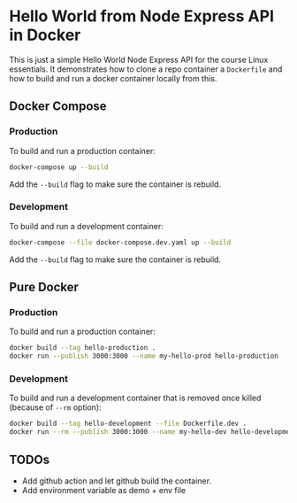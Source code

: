# Hello World from Node Express API in Docker

This is just a simple Hello World Node Express API for the course Linux essentials. It demonstrates how to clone a repo container a `Dockerfile` and how to build and run a docker container locally from this.

## Docker Compose

### Production

To build and run a production container:

```bash
docker-compose up --build
```

Add the `--build` flag to make sure the container is rebuild.

### Development

To build and run a development container:

```bash
docker-compose --file docker-compose.dev.yaml up --build
```

Add the `--build` flag to make sure the container is rebuild.

## Pure Docker

### Production

To build and run a production container:

```bash
docker build --tag hello-production .
docker run --publish 3000:3000 --name my-hello-prod hello-production
```

### Development

To build and run a development container that is removed once killed (because of `--rm` option):

```bash
docker build --tag hello-development --file Dockerfile.dev .
docker run --rm --publish 3000:3000 --name my-hello-dev hello-development
```

## TODOs

* Add github action and let github build the container.
* Add environment variable as demo + env file
